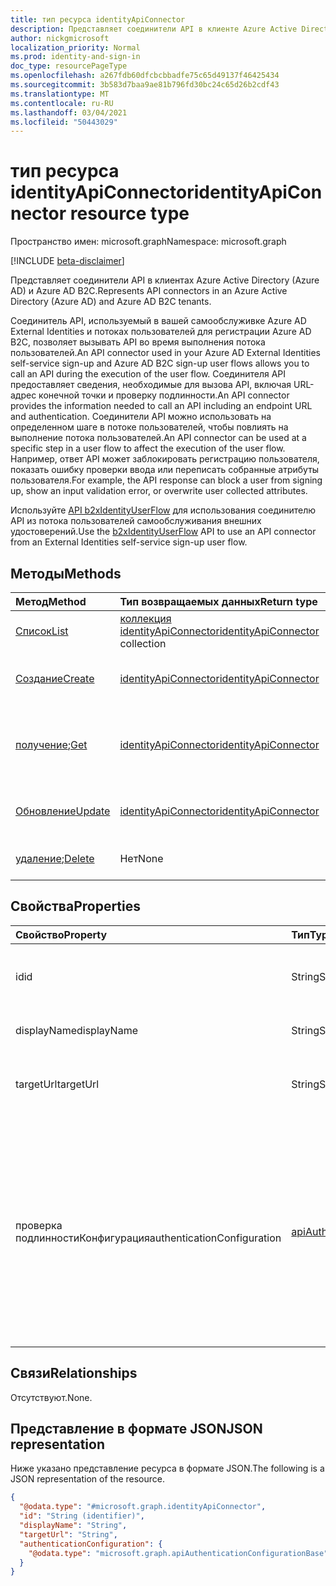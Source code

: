 ```yaml
---
title: тип ресурса identityApiConnector
description: Представляет соединители API в клиенте Azure Active Directory.
author: nickgmicrosoft
localization_priority: Normal
ms.prod: identity-and-sign-in
doc_type: resourcePageType
ms.openlocfilehash: a267fdb60dfcbcbbadfe75c65d49137f46425434
ms.sourcegitcommit: 3b583d7baa9ae81b796fd30bc24c65d26b2cdf43
ms.translationtype: MT
ms.contentlocale: ru-RU
ms.lasthandoff: 03/04/2021
ms.locfileid: "50443029"
---
```

# <a name="identityapiconnector-resource-type"></a><span data-ttu-id="72684-103">тип ресурса identityApiConnector</span><span class="sxs-lookup"><span data-stu-id="72684-103">identityApiConnector resource type</span></span>

<span data-ttu-id="72684-104">Пространство имен: microsoft.graph</span><span class="sxs-lookup"><span data-stu-id="72684-104">Namespace: microsoft.graph</span></span>

[!INCLUDE [beta-disclaimer](../../includes/beta-disclaimer.md)]

<span data-ttu-id="72684-105">Представляет соединители API в клиентах Azure Active Directory (Azure AD) и Azure AD B2C.</span><span class="sxs-lookup"><span data-stu-id="72684-105">Represents API connectors in an Azure Active Directory (Azure AD) and Azure AD B2C tenants.</span></span>

<span data-ttu-id="72684-106">Соединитель API, используемый в вашей самообслуживке Azure AD External Identities и потоках пользователей для регистрации Azure AD B2C, позволяет вызывать API во время выполнения потока пользователей.</span><span class="sxs-lookup"><span data-stu-id="72684-106">An API connector used in your Azure AD External Identities self-service sign-up and Azure AD B2C sign-up user flows allows you to call an API during the execution of the user flow.</span></span> <span data-ttu-id="72684-107">Соединителя API предоставляет сведения, необходимые для вызова API, включая URL-адрес конечной точки и проверку подлинности.</span><span class="sxs-lookup"><span data-stu-id="72684-107">An API connector provides the information needed to call an API including an endpoint URL and authentication.</span></span> <span data-ttu-id="72684-108">Соединители API можно использовать на определенном шаге в потоке пользователей, чтобы повлиять на выполнение потока пользователей.</span><span class="sxs-lookup"><span data-stu-id="72684-108">An API connector can be used at a specific step in a user flow to affect the execution of the user flow.</span></span> <span data-ttu-id="72684-109">Например, ответ API может заблокировать регистрацию пользователя, показать ошибку проверки ввода или переписать собранные атрибуты пользователя.</span><span class="sxs-lookup"><span data-stu-id="72684-109">For example, the API response can block a user from signing up, show an input validation error, or overwrite user collected attributes.</span></span>

<span data-ttu-id="72684-110">Используйте [API b2xIdentityUserFlow](b2xidentityuserflow.md) для использования соединителю API из потока пользователей самообслуживания внешних удостоверений.</span><span class="sxs-lookup"><span data-stu-id="72684-110">Use the [b2xIdentityUserFlow](b2xidentityuserflow.md) API to use an API connector from an External Identities self-service sign-up user flow.</span></span>

## <a name="methods"></a><span data-ttu-id="72684-111">Методы</span><span class="sxs-lookup"><span data-stu-id="72684-111">Methods</span></span>

|<span data-ttu-id="72684-112">Метод</span><span class="sxs-lookup"><span data-stu-id="72684-112">Method</span></span>|<span data-ttu-id="72684-113">Тип возвращаемых данных</span><span class="sxs-lookup"><span data-stu-id="72684-113">Return type</span></span>|<span data-ttu-id="72684-114">Описание</span><span class="sxs-lookup"><span data-stu-id="72684-114">Description</span></span>|
|:---|:---|:---|
|[<span data-ttu-id="72684-115">Список</span><span class="sxs-lookup"><span data-stu-id="72684-115">List</span></span>](../api/identityapiconnector-list.md)|<span data-ttu-id="72684-116">[коллекция identityApiConnector](identityapiconnector.md)</span><span class="sxs-lookup"><span data-stu-id="72684-116">[identityApiConnector](identityapiconnector.md) collection</span></span>| <span data-ttu-id="72684-117">Получить список соединителов API</span><span class="sxs-lookup"><span data-stu-id="72684-117">Get a list of API connectors</span></span>|
|[<span data-ttu-id="72684-118">Создание</span><span class="sxs-lookup"><span data-stu-id="72684-118">Create</span></span>](../api/identityapiconnector-create.md)|[<span data-ttu-id="72684-119">identityApiConnector</span><span class="sxs-lookup"><span data-stu-id="72684-119">identityApiConnector</span></span>](identityapiconnector.md)|<span data-ttu-id="72684-120">Создание нового соединитетеля API.</span><span class="sxs-lookup"><span data-stu-id="72684-120">Create a new API connector.</span></span> |
|<span data-ttu-id="72684-121">[получение](../api/identityapiconnector-get.md);</span><span class="sxs-lookup"><span data-stu-id="72684-121">[Get](../api/identityapiconnector-get.md)</span></span>|[<span data-ttu-id="72684-122">identityApiConnector</span><span class="sxs-lookup"><span data-stu-id="72684-122">identityApiConnector</span></span>](identityapiconnector.md)|<span data-ttu-id="72684-123">Ознакомьтесь с свойствами [объекта identityApiConnector.](../resources/identityapiconnector.md)</span><span class="sxs-lookup"><span data-stu-id="72684-123">Read the properties of an [identityApiConnector](../resources/identityapiconnector.md) object.</span></span>|
|[<span data-ttu-id="72684-124">Обновление</span><span class="sxs-lookup"><span data-stu-id="72684-124">Update</span></span>](../api/identityapiconnector-update.md)|[<span data-ttu-id="72684-125">identityApiConnector</span><span class="sxs-lookup"><span data-stu-id="72684-125">identityApiConnector</span></span>](identityapiconnector.md)|<span data-ttu-id="72684-126">Обновление свойств соединиттеля API.</span><span class="sxs-lookup"><span data-stu-id="72684-126">Update the properties of an API connector.</span></span>|
|<span data-ttu-id="72684-127">[удаление](../api/identityapiconnector-delete.md);</span><span class="sxs-lookup"><span data-stu-id="72684-127">[Delete](../api/identityapiconnector-delete.md)</span></span>|<span data-ttu-id="72684-128">Нет</span><span class="sxs-lookup"><span data-stu-id="72684-128">None</span></span>|<span data-ttu-id="72684-129">Удаление соединитетеля API.</span><span class="sxs-lookup"><span data-stu-id="72684-129">Delete an API connector.</span></span>|

## <a name="properties"></a><span data-ttu-id="72684-130">Свойства</span><span class="sxs-lookup"><span data-stu-id="72684-130">Properties</span></span>

|<span data-ttu-id="72684-131">Свойство</span><span class="sxs-lookup"><span data-stu-id="72684-131">Property</span></span>|<span data-ttu-id="72684-132">Тип</span><span class="sxs-lookup"><span data-stu-id="72684-132">Type</span></span>|<span data-ttu-id="72684-133">Описание</span><span class="sxs-lookup"><span data-stu-id="72684-133">Description</span></span>|
|:---|:---|:---|
|<span data-ttu-id="72684-134">id</span><span class="sxs-lookup"><span data-stu-id="72684-134">id</span></span>|<span data-ttu-id="72684-135">String</span><span class="sxs-lookup"><span data-stu-id="72684-135">String</span></span>|<span data-ttu-id="72684-136">Случайно созданный ID соединиттеля API.</span><span class="sxs-lookup"><span data-stu-id="72684-136">The randomly generated ID of the API connector.</span></span> |
|<span data-ttu-id="72684-137">displayName</span><span class="sxs-lookup"><span data-stu-id="72684-137">displayName</span></span>|<span data-ttu-id="72684-138">String</span><span class="sxs-lookup"><span data-stu-id="72684-138">String</span></span>| <span data-ttu-id="72684-139">Имя соединитетеля API.</span><span class="sxs-lookup"><span data-stu-id="72684-139">The name of the API connector.</span></span> |
|<span data-ttu-id="72684-140">targetUrl</span><span class="sxs-lookup"><span data-stu-id="72684-140">targetUrl</span></span>|<span data-ttu-id="72684-141">String</span><span class="sxs-lookup"><span data-stu-id="72684-141">String</span></span>| <span data-ttu-id="72684-142">URL-адрес конечной точки API для вызова.</span><span class="sxs-lookup"><span data-stu-id="72684-142">The URL of the API endpoint to call.</span></span> |
|<span data-ttu-id="72684-143">проверка подлинностиКонфигурация</span><span class="sxs-lookup"><span data-stu-id="72684-143">authenticationConfiguration</span></span>|[<span data-ttu-id="72684-144">apiAuthenticationConfigurationBase</span><span class="sxs-lookup"><span data-stu-id="72684-144">apiAuthenticationConfigurationBase</span></span>](../resources/apiauthenticationconfigurationbase.md)|<span data-ttu-id="72684-145">Объект, описывая сведения о конфигурации проверки подлинности для вызова API.</span><span class="sxs-lookup"><span data-stu-id="72684-145">The object which describes the authentication configuration details for calling the API.</span></span> <span data-ttu-id="72684-146">В [настоящее время](basicauthentication.md) поддерживается только базовая проверка подлинности.</span><span class="sxs-lookup"><span data-stu-id="72684-146">Only [Basic authentication](basicauthentication.md) is supported at this time.</span></span>|

## <a name="relationships"></a><span data-ttu-id="72684-147">Связи</span><span class="sxs-lookup"><span data-stu-id="72684-147">Relationships</span></span>

<span data-ttu-id="72684-148">Отсутствуют.</span><span class="sxs-lookup"><span data-stu-id="72684-148">None.</span></span>

## <a name="json-representation"></a><span data-ttu-id="72684-149">Представление в формате JSON</span><span class="sxs-lookup"><span data-stu-id="72684-149">JSON representation</span></span>

<span data-ttu-id="72684-150">Ниже указано представление ресурса в формате JSON.</span><span class="sxs-lookup"><span data-stu-id="72684-150">The following is a JSON representation of the resource.</span></span>
<!-- {
  "blockType": "resource",
  "keyProperty": "id",
  "@odata.type": "microsoft.graph.identityApiConnector",
  "openType": false
}
-->

``` json
{
  "@odata.type": "#microsoft.graph.identityApiConnector",
  "id": "String (identifier)",
  "displayName": "String",
  "targetUrl": "String",
  "authenticationConfiguration": {
    "@odata.type": "microsoft.graph.apiAuthenticationConfigurationBase"
  }
}
```
